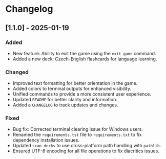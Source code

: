 # Changelog

## [1.1.0] - 2025-01-19
### Added
- New feature: Ability to exit the game using the `exit_game` command.
- Added a new deck: Czech-English flashcards for language learning.

### Changed
- Improved text formatting for better orientation in the game.
- Added colors to terminal outputs for enhanced visibility.
- Unified commands to provide a more consistent user experience.
- Updated `README` for better clarity and information.
- Added a `CHANGELOG` to track updates and changes.

### Fixed
- Bug fix: Corrected terminal clearing issue for Windows users.
- Renamed the `requirements.tst` file to `requirements.txt` to fix dependency installation issues.
- Updated `scan_decks` to use cross-platform path handling with `pathlib`.
- Ensured UTF-8 encoding for all file operations to fix diacritics issues.


